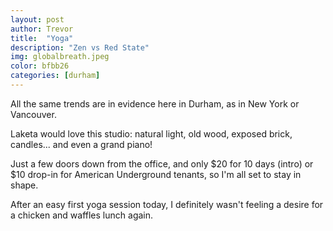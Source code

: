 ```yaml
---
layout: post
author: Trevor
title:  "Yoga"
description: "Zen vs Red State"
img: globalbreath.jpeg
color: bfbb26
categories: [durham]
---
```


All the same trends are in evidence here in Durham, as in New York or Vancouver.

Laketa would love this studio: natural light, old wood, exposed brick, candles... and even a grand piano!

Just a few doors down from the office, and only $20 for 10 days (intro) or $10 drop-in for American Underground tenants, so I'm all set to stay in shape.

After an easy first yoga session today, I definitely wasn't feeling a desire for a chicken and waffles lunch again.
